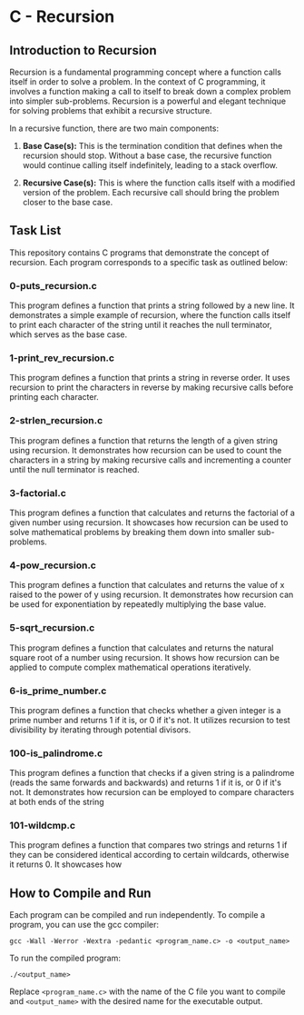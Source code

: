# C - Recursion

## Introduction to Recursion

Recursion is a fundamental programming concept where a function calls itself in order to solve a problem. In the context of C programming, it involves a function making a call to itself to break down a complex problem into simpler sub-problems. Recursion is a powerful and elegant technique for solving problems that exhibit a recursive structure.

In a recursive function, there are two main components:

1. **Base Case(s):** This is the termination condition that defines when the recursion should stop. Without a base case, the recursive function would continue calling itself indefinitely, leading to a stack overflow.

2. **Recursive Case(s):** This is where the function calls itself with a modified version of the problem. Each recursive call should bring the problem closer to the base case.

## Task List

This repository contains C programs that demonstrate the concept of recursion. Each program corresponds to a specific task as outlined below:

### 0-puts_recursion.c
This program defines a function that prints a string followed by a new line. It demonstrates a simple example of recursion, where the function calls itself to print each character of the string until it reaches the null terminator, which serves as the base case.

### 1-print_rev_recursion.c
This program defines a function that prints a string in reverse order. It uses recursion to print the characters in reverse by making recursive calls before printing each character.

### 2-strlen_recursion.c
This program defines a function that returns the length of a given string using recursion. It demonstrates how recursion can be used to count the characters in a string by making recursive calls and incrementing a counter until the null terminator is reached.

### 3-factorial.c
This program defines a function that calculates and returns the factorial of a given number using recursion. It showcases how recursion can be used to solve mathematical problems by breaking them down into smaller sub-problems.

### 4-pow_recursion.c
This program defines a function that calculates and returns the value of x raised to the power of y using recursion. It demonstrates how recursion can be used for exponentiation by repeatedly multiplying the base value.

### 5-sqrt_recursion.c
This program defines a function that calculates and returns the natural square root of a number using recursion. It shows how recursion can be applied to compute complex mathematical operations iteratively.

### 6-is_prime_number.c
This program defines a function that checks whether a given integer is a prime number and returns 1 if it is, or 0 if it's not. It utilizes recursion to test divisibility by iterating through potential divisors.

### 100-is_palindrome.c
This program defines a function that checks if a given string is a palindrome (reads the same forwards and backwards) and returns 1 if it is, or 0 if it's not. It demonstrates how recursion can be employed to compare characters at both ends of the string

### 101-wildcmp.c
This program defines a function that compares two strings and returns 1 if they can be considered identical according to certain wildcards, otherwise it returns 0. It showcases how

## How to Compile and Run
Each program can be compiled and run independently. To compile a program, you can use the gcc compiler:

``gcc -Wall -Werror -Wextra -pedantic <program_name.c> -o <output_name>``

To run the compiled program:

``./<output_name>``

Replace `<program_name.c>` with the name of the C file you want to compile and `<output_name>` with the desired name for the executable output.

